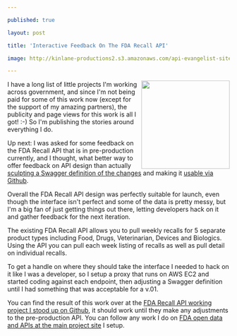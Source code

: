 ---
published: true
layout: post
title: 'Interactive Feedback On The FDA Recall API'
image: http://kinlane-productions2.s3.amazonaws.com/api-evangelist-site/blog/fda-recall.jpg
---

<p><a href="https://fda-data.github.io/fda-recalls/"><img src="https://s3.amazonaws.com/kinlane-productions2/federal-government/fda/fda-recall.jpg" alt="" width="200" align="right" /></a>
<p>I have a long list of little projects I'm working across government, and since I'm not being paid for some of this work now (except for the support of my amazing partners), the publicity and page views for this work is all I got! :-) So I'm publishing the stories around everything I do.
<p>Up next: I was asked for some feedback on the FDA Recall API that is in pre-production currently, and I thought, what better way to offer feedback on API design than actually <a href="http://api.fda.publicprivatesector.org/swagger/kinlane/recalls/recalls">sculpting a Swagger definition of the changes</a> and making it <a href="https://fda-data.github.io/fda-recalls/">usable via Github</a>.
<p>Overall the FDA Recall API design was perfectly suitable for launch, even though the interface isn't perfect and some of the data is pretty messy, but I'm a big fan of just getting things out there, letting developers hack on it and gather feedback for the next iteration.
<p>The existing FDA Recall API allows you to pull weekly recalls for 5 separate product types including Food, Drugs, Veterinarian, Devices and Biologics. Using the API you can pull each week listing of recalls as well as pull detail on individual recalls.
<p>To get a handle on where they should take the interface I needed to hack on it like I was a developer, so I setup a proxy that runs on AWS EC2 and started coding against each endpoint, then adjusting a Swagger definition until I had something that was acceptable for a v.01.
<p>You can find the result of this work over at the <a href="https://fda-data.github.io/fda-recalls/">FDA Recall API working project I stood up on Github</a>, it should work until they make any adjustments to the pre-production API. You can follow any work I do on <a href="https://fda-data.github.io/developer/index.html">FDA open data and APIs at the main project site</a> I setup.

